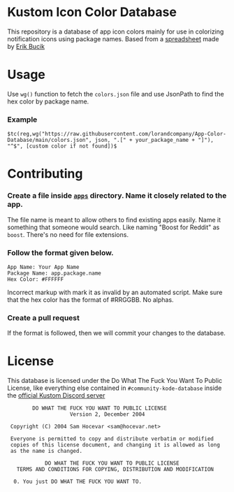 # Kustom Icon Color Database

This repository is a database of app icon colors mainly for use in colorizing notification icons using package names. Based from a [spreadsheet](https://docs.google.com/spreadsheets/d/15xYugLWZIDaVFRkaC9wsctFhGOfjqi4fQngwIjdXVUE/view) made by [Erik Bucik](https://klwp.erikbucik.com/)

# Usage

Use `wg()` function to fetch the `colors.json` file and use JsonPath to find the hex color by package name.

### Example

```
$tc(reg,wg("https://raw.githubusercontent.com/lorandcompany/App-Color-Database/main/colors.json", json, ".[" + your_package_name + "]"), "^$", [custom color if not found])$
```

# Contributing

### Create a file inside [`apps`](https://github.com/lorandcompany/App-Color-Database/tree/main/apps) directory. Name it closely related to the app.
The file name is meant to allow others to find existing apps easily. Name it something that someone would search. Like naming "Boost for Reddit" as `boost`. There's no need for file extensions.
### Follow the format given below.
```
App Name: Your App Name
Package Name: app.package.name
Hex Color: #FFFFFF
```
Incorrect markup with mark it as invalid by an automated script. Make sure that the hex color has the format of #RRGGBB. No alphas.
### Create a pull request
If the format is followed, then we will commit your changes to the database.

# License
This database is licensed under the Do What The Fuck You Want To Public License, like everything else contained in `#community-kode-database` inside the [official Kustom Discord server](https://discord.gg/Wk6uaKMpE3)
```
        DO WHAT THE FUCK YOU WANT TO PUBLIC LICENSE 
                    Version 2, December 2004 

 Copyright (C) 2004 Sam Hocevar <sam@hocevar.net> 

 Everyone is permitted to copy and distribute verbatim or modified 
 copies of this license document, and changing it is allowed as long 
 as the name is changed. 

            DO WHAT THE FUCK YOU WANT TO PUBLIC LICENSE 
   TERMS AND CONDITIONS FOR COPYING, DISTRIBUTION AND MODIFICATION 

  0. You just DO WHAT THE FUCK YOU WANT TO.
```
